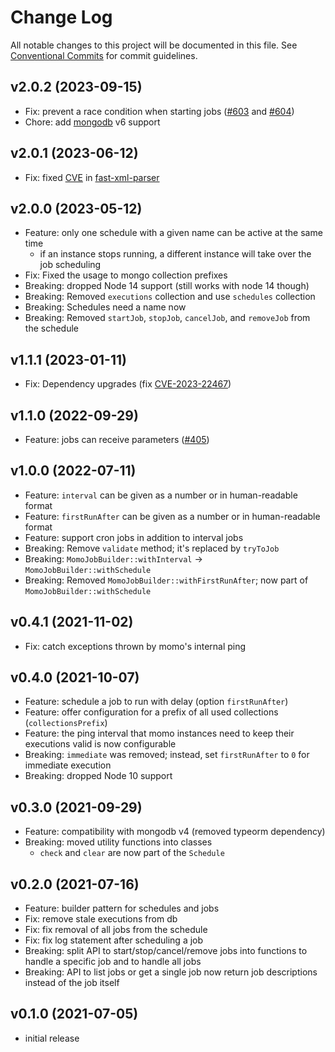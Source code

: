 # Change Log

All notable changes to this project will be documented in this file.
See [Conventional Commits](https://conventionalcommits.org) for commit guidelines.

## v2.0.2 (2023-09-15)
- Fix: prevent a race condition when starting jobs ([#603](https://github.com/TNG/momo-scheduler/issues/603) and [#604](https://github.com/TNG/momo-scheduler/issues/604))
- Chore: add [mongodb](https://www.npmjs.com/package/mongodb) v6 support

## v2.0.1 (2023-06-12)
- Fix: fixed [CVE](https://github.com/advisories/GHSA-6w63-h3fj-q4vw) in [fast-xml-parser](https://www.npmjs.com/package/fast-xml-parser)

## v2.0.0 (2023-05-12)
- Feature: only one schedule with a given name can be active at the same time
  - if an instance stops running, a different instance will take over the job scheduling
- Fix: Fixed the usage to mongo collection prefixes
- Breaking: dropped Node 14 support (still works with node 14 though)
- Breaking: Removed `executions` collection and use `schedules` collection
- Breaking: Schedules need a name now
- Breaking: Removed `startJob`, `stopJob`, `cancelJob`, and `removeJob` from the schedule

## v1.1.1 (2023-01-11)
- Fix: Dependency upgrades (fix [CVE-2023-22467](https://github.com/moment/luxon/security/advisories/GHSA-3xq5-wjfh-ppjc))

## v1.1.0 (2022-09-29)
- Feature: jobs can receive parameters ([#405](https://github.com/TNG/momo-scheduler/issues/405))

## v1.0.0 (2022-07-11)
- Feature: `interval` can be given as a number or in human-readable format
- Feature: `firstRunAfter` can be given as a number or in human-readable format
- Feature: support cron jobs in addition to interval jobs
- Breaking: Remove `validate` method; it's replaced by `tryToJob`
- Breaking: `MomoJobBuilder::withInterval` -> `MomoJobBuilder::withSchedule`
- Breaking: Removed `MomoJobBuilder::withFirstRunAfter`; now part of `MomoJobBuilder::withSchedule`

## v0.4.1 (2021-11-02)
- Fix: catch exceptions thrown by momo's internal ping

## v0.4.0 (2021-10-07)
- Feature: schedule a job to run with delay (option `firstRunAfter`)
- Feature: offer configuration for a prefix of all used collections (`collectionsPrefix`)
- Feature: the ping interval that momo instances need to keep their executions valid is now configurable
- Breaking: `immediate` was removed; instead, set `firstRunAfter` to `0` for immediate execution
- Breaking: dropped Node 10 support

## v0.3.0 (2021-09-29)
- Feature: compatibility with mongodb v4 (removed typeorm dependency)
- Breaking: moved utility functions into classes
    - `check` and `clear` are now part of the `Schedule`

## v0.2.0 (2021-07-16)
- Feature: builder pattern for schedules and jobs
- Fix: remove stale executions from db
- Fix: fix removal of all jobs from the schedule
- Fix: fix log statement after scheduling a job
- Breaking: split API to start/stop/cancel/remove jobs into functions to handle a specific job and to handle all jobs
- Breaking: API to list jobs or get a single job now return job descriptions instead of the job itself

## v0.1.0 (2021-07-05)
- initial release
